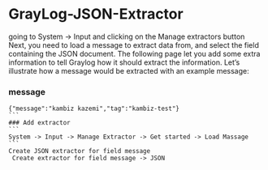 # GrayLog-JSON-Extractor
going to System -> Input and clicking on the Manage extractors button Next, you need to load a message to extract data from, and select the field containing the JSON document. The following page let you add some extra information to tell Graylog how it should extract the information. Let’s illustrate how a message would be extracted with an example message:
### message
````
{"message":"kambiz kazemi","tag":"kambiz-test"}
```
### Add extractor
```
System -> Input -> Manage Extractor -> Get started -> Load Massage
```
Create JSON extractor for field message
 Create extractor for field message -> JSON
 
